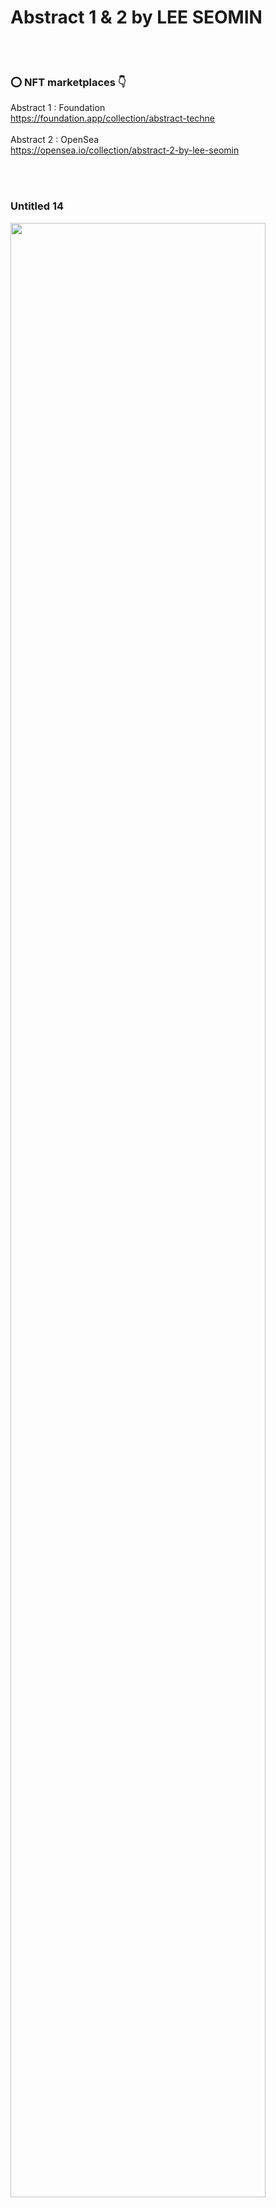 # Abstract 1 & 2 by LEE SEOMIN
 <br/><br/>

### :o: NFT marketplaces  :point_down:

Abstract 1 : Foundation
 <br/>
https://foundation.app/collection/abstract-techne 
 <br/><br/>
Abstract 2 : OpenSea 
 <br/>
https://opensea.io/collection/abstract-2-by-lee-seomin 

 <br/><br/>



 ### Untitled 14

 <img src="https://github.com/leeseomin/Abstract/blob/main/art/Untitled14.png" width="90%">    
 
 <br/><br/>
 

### Two Strangers

 <img src="https://github.com/leeseomin/Abstract/blob/main/art/two_strangers.png" width="90%">    
 
 <br/><br/>
 
 

### Suffering

 <img src="https://github.com/leeseomin/Abstract/blob/main/art/suffering.png" width="90%">    
 
 <br/><br/>
 
 

### Untitled 2

 <img src="https://github.com/leeseomin/Abstract/blob/main/art/Untitled2.png" width="90%">    
 
 <br/><br/>



### Untitled 3

 <img src="https://github.com/leeseomin/Abstract/blob/main/art/Untitled3.png" width="90%">    
 
 <br/><br/>


### Untitled 5

 <img src="https://github.com/leeseomin/Abstract/blob/main/art/Untitled5.png" width="90%">    
 
 <br/><br/>


### Untitled 7

 <img src="https://github.com/leeseomin/Abstract/blob/main/art/Untitled7.png" width="90%">    
 
 <br/><br/>



### Untitled 9

 <img src="https://github.com/leeseomin/Abstract/blob/main/art/Untitled9.png" width="90%">    
 
 <br/><br/>



### Untitled 10

 <img src="https://github.com/leeseomin/Abstract/blob/main/art/Untitled10H.png" width="90%">    
 
 <br/><br/>



### Untitled 12

 <img src="https://github.com/leeseomin/Abstract/blob/main/art/Untitled12.png" width="90%">    
 
 <br/><br/>
 
 


 ### Untitled 15

 <img src="https://github.com/leeseomin/Abstract/blob/main/art/Untitled15.png" width="90%">    
 
 <br/><br/>
 

 ### Untitled 16

 <img src="https://github.com/leeseomin/Abstract/blob/main/art/Untitled16.png" width="90%">    
 
 <br/><br/>
 
 
 ### Untitled 18

 <img src="https://github.com/leeseomin/Abstract/blob/main/art/Untitled18.png" width="90%">    
 
 <br/><br/>
 
 
 ### Untitled 21

 <img src="https://github.com/leeseomin/Abstract/blob/main/art/Untitled21.png" width="90%">    
 
 <br/><br/>
 
 ### Untitled 22

 <img src="https://github.com/leeseomin/Abstract/blob/main/art/Untitled22.png" width="90%">    
 
 <br/><br/>
 
 
 ### Untitled 23

 <img src="https://github.com/leeseomin/Abstract/blob/main/art/Untitled23.png" width="90%">    
 
 <br/><br/>


 ### Untitled 25

 <img src="https://github.com/leeseomin/Abstract/blob/main/art/Untitled25.png" width="90%">    
 
 <br/><br/>
 
 
 ### Untitled 26

 <img src="https://github.com/leeseomin/Abstract/blob/main/art/Untitled26.png" width="90%">    
 
 <br/><br/>
 
 ### Untitled 27

 <img src="https://github.com/leeseomin/Abstract/blob/main/art/Untitled27.png" width="90%">    
 
 <br/><br/>
 
 
 ### Untitled 28

 <img src="https://github.com/leeseomin/Abstract/blob/main/art/Untitled28.png" width="90%">    
 
 <br/><br/>
 
 
 ### Untitled 30

 <img src="https://github.com/leeseomin/Abstract/blob/main/art/Untitled30.png" width="90%">    
 
 <br/><br/>


 ### Untitled 32

 <img src="https://github.com/leeseomin/Abstract/blob/main/art/Untitled32.png" width="90%">    
 
 <br/><br/>
 
### Untitled 34

 <img src="https://github.com/leeseomin/Abstract/blob/main/art/Untitled34.png" width="90%">    
 
 <br/><br/>


### Untitled 36

 <img src="https://github.com/leeseomin/Abstract/blob/main/art/Untitled36.png" width="50%">    
 
 <br/><br/>
 
### Untitled 38

 <img src="https://github.com/leeseomin/Abstract/blob/main/art/Untitled38.png" width="90%">    
 
 <br/><br/>


 ### Untitled 41

 <img src="https://github.com/leeseomin/Abstract/blob/main/art/Untitled41.png" width="90%">    
 
 <br/><br/>
 
 
 
 ### Untitled 42

 <img src="https://github.com/leeseomin/Abstract/blob/main/art/Untitled42.png" width="90%">    
 
 <br/><br/>
 
 
 ### Untitled 45

 <img src="https://github.com/leeseomin/Abstract/blob/main/art/Untitled45.png" width="90%">    
 
 <br/><br/>
 
 ### Untitled 47

 <img src="https://github.com/leeseomin/Abstract/blob/main/art/Untitled47.png" width="90%">    
 
 <br/><br/>
 
 
 ### Untitled 51

 <img src="https://github.com/leeseomin/Abstract/blob/main/art/Untitled51.png" width="90%">    
 
 <br/><br/>
 
 ### Untitled 53

 <img src="https://github.com/leeseomin/Abstract/blob/main/art/Untitled53.png" width="45%">    
 
 <br/><br/>
 
 ### Untitled 54

 <img src="https://github.com/leeseomin/Abstract/blob/main/art/Untitled54.png" width="90%">    
 
 <br/><br/>
 
 ### Untitled 56

 <img src="https://github.com/leeseomin/Abstract/blob/main/art/Untitled56h.png" width="90%">    
 
 <br/><br/>


 ### Untitled 58

 <img src="https://github.com/leeseomin/Abstract/blob/main/art/Untitled58.png" width="90%">    
 
 <br/><br/>
 
### Untitled 60

 <img src="https://github.com/leeseomin/Abstract/blob/main/art/Untitled60.png" width="90%">    
 
 <br/><br/> 

### Untitled 62

 <img src="https://github.com/leeseomin/Abstract/blob/main/art/Untitled62.png" width="90%">    
 
 <br/><br/> 
 
### Untitled 64 :  (6 41 40 1)

 <img src="https://github.com/leeseomin/Abstract/blob/main/art/Untitled64.png" width="90%">    
 
 <br/><br/> 

### Untitled 66

 <img src="https://github.com/leeseomin/Abstract/blob/main/art/Untitled66.png" width="90%">    
 
 <br/><br/> 


### Untitled 67

 <img src="https://github.com/leeseomin/Abstract/blob/main/art/Untitled67.png" width="90%">    
 
 <br/><br/> 
 
### Untitled 69

 <img src="https://github.com/leeseomin/Abstract/blob/main/art/Untitled69.png" width="90%">    
 
 <br/><br/>  
 
### Untitled 70

 <img src="https://github.com/leeseomin/Abstract/blob/main/art/Untitled70.png" width="90%">    
 
 <br/><br/>  
 
 
### Untitled 75

 <img src="https://github.com/leeseomin/Abstract/blob/main/art/Untitled75.png" width="90%">    
 
 <br/><br/> 

### Untitled 76

 <img src="https://github.com/leeseomin/Abstract/blob/main/art/Untitled76.png" width="90%">    
 
 <br/><br/> 
 
### Untitled 77

 <img src="https://github.com/leeseomin/Abstract/blob/main/art/Untitled77.png" width="90%">    
 
 <br/><br/> 
 

 ### Existential anxiety 1

 <img src="https://github.com/leeseomin/Abstract/blob/main/art/anxiety%20of%20existence1.png" width="90%">    
 
 <br/><br/>


 ### Existential anxiety 2

 <img src="https://github.com/leeseomin/Abstract/blob/main/art/Existential_anxiety2.png" width="90%">    
 
 <br/><br/>


 ### Saṃsāra  

 <img src="https://github.com/leeseomin/Abstract/blob/main/art/samsara.png" width="90%">    
 
 <br/><br/>

 ### Saṃsāra 2

 <img src="https://github.com/leeseomin/Abstract/blob/main/art/samsara2.png" width="90%">    
 
 <br/><br/>



 ### Author and Creator
 
 LEE SEOMIN
 
 https://linktr.ee/techne_0_1
   <br/> 
 https://github.com/leeseomin 
  <br/> 
 https://twitter.com/Techne_0_1
 <br/><br/>
 
 
